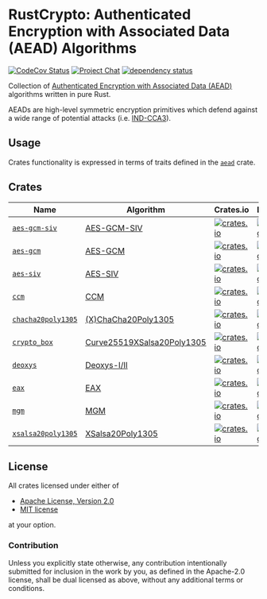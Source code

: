 # RustCrypto: Authenticated Encryption with Associated Data (AEAD) Algorithms

[![CodeCov Status][codecov-image]][codecov-link]
[![Project Chat][chat-image]][chat-link]
[![dependency status][deps-image]][deps-link]

Collection of [Authenticated Encryption with Associated Data (AEAD)][AEAD]
algorithms written in pure Rust.

AEADs are high-level symmetric encryption primitives which defend against a
wide range of potential attacks (i.e. [IND-CCA3]).

## Usage

Crates functionality is expressed in terms of traits defined in the [`aead`]
crate.

## Crates

| Name                 | Algorithm                    | Crates.io | Documentation | MSRV |
|----------------------|------------------------------|-----------|---------------|-------|
| [`aes-gcm-siv`]      | [AES-GCM-SIV]                | [![crates.io](https://img.shields.io/crates/v/aes-gcm-siv.svg)](https://crates.io/crates/aes-gcm-siv) | [![Documentation](https://docs.rs/aes-gcm-siv/badge.svg)](https://docs.rs/aes-gcm-siv) | 1.49 |
| [`aes-gcm`]          | [AES-GCM]                    | [![crates.io](https://img.shields.io/crates/v/aes-gcm.svg)](https://crates.io/crates/aes-gcm) | [![Documentation](https://docs.rs/aes-gcm/badge.svg)](https://docs.rs/aes-gcm) | 1.49 |
| [`aes-siv`]          | [AES-SIV]                    | [![crates.io](https://img.shields.io/crates/v/aes-siv.svg)](https://crates.io/crates/aes-siv) | [![Documentation](https://docs.rs/aes-siv/badge.svg)](https://docs.rs/aes-siv) | 1.49 |
| [`ccm`]              | [CCM]                        | [![crates.io](https://img.shields.io/crates/v/ccm.svg)](https://crates.io/crates/ccm) | [![Documentation](https://docs.rs/ccm/badge.svg)](https://docs.rs/ccm) | 1.41 |
| [`chacha20poly1305`] | [(X)ChaCha20Poly1305]        | [![crates.io](https://img.shields.io/crates/v/chacha20poly1305.svg)](https://crates.io/crates/chacha20poly1305) | [![Documentation](https://docs.rs/chacha20poly1305/badge.svg)](https://docs.rs/chacha20poly1305) | 1.49 |
| [`crypto_box`]       | [Curve25519XSalsa20Poly1305] | [![crates.io](https://img.shields.io/crates/v/crypto_box.svg)](https://crates.io/crates/crypto_box) | [![Documentation](https://docs.rs/crypto_box/badge.svg)](https://docs.rs/crypto_box) | 1.49 |
| [`deoxys`]           | [Deoxys-I/II]                | [![crates.io](https://img.shields.io/crates/v/deoxys.svg)](https://crates.io/crates/deoxys) | [![Documentation](https://docs.rs/deoxys/badge.svg)](https://docs.rs/deoxys) | 1.50 |
| [`eax`]              | [EAX]                        | [![crates.io](https://img.shields.io/crates/v/eax.svg)](https://crates.io/crates/eax) | [![Documentation](https://docs.rs/eax/badge.svg)](https://docs.rs/eax) | 1.41 |
| [`mgm`]              | [MGM]                        | [![crates.io](https://img.shields.io/crates/v/mgm.svg)](https://crates.io/crates/mgm) | [![Documentation](https://docs.rs/mgm/badge.svg)](https://docs.rs/mgm) | 1.41 |
| [`xsalsa20poly1305`] | [XSalsa20Poly1305]           | [![crates.io](https://img.shields.io/crates/v/xsalsa20poly1305.svg)](https://crates.io/crates/xsalsa20poly1305) | [![Documentation](https://docs.rs/xsalsa20poly1305/badge.svg)](https://docs.rs/xsalsa20poly1305) | 1.49 |

## License

All crates licensed under either of

 * [Apache License, Version 2.0](http://www.apache.org/licenses/LICENSE-2.0)
 * [MIT license](http://opensource.org/licenses/MIT)

at your option.

### Contribution

Unless you explicitly state otherwise, any contribution intentionally submitted
for inclusion in the work by you, as defined in the Apache-2.0 license, shall be
dual licensed as above, without any additional terms or conditions.

[//]: # (badges)

[codecov-image]: https://codecov.io/gh/RustCrypto/AEADs/branch/master/graph/badge.svg
[codecov-link]: https://codecov.io/gh/RustCrypto/AEADs
[chat-image]: https://img.shields.io/badge/zulip-join_chat-blue.svg
[chat-link]: https://rustcrypto.zulipchat.com/#narrow/stream/260038-AEADs
[deps-image]: https://deps.rs/repo/github/RustCrypto/AEADs/status.svg
[deps-link]: https://deps.rs/repo/github/RustCrypto/AEADs

[//]: # (general links)

[AEAD]: https://en.wikipedia.org/wiki/Authenticated_encryption
[IND-CCA3]: https://eprint.iacr.org/2004/272.pdf

[//]: # (crates)

[`aead`]: https://docs.rs/aead
[`aes-ccm`]: https://crates.io/crates/aes-ccm
[`aes-gcm`]: https://github.com/RustCrypto/AEADs/tree/master/aes-gcm
[`aes-gcm-siv`]: https://github.com/RustCrypto/AEADs/tree/master/aes-gcm-siv
[`aes-siv`]: https://github.com/RustCrypto/AEADs/tree/master/aes-siv
[`ccm`]: https://github.com/RustCrypto/AEADs/tree/master/ccm
[`chacha20poly1305`]: https://github.com/RustCrypto/AEADs/tree/master/chacha20poly1305
[`deoxys`]: https://github.com/RustCrypto/AEADs/tree/master/deoxys
[`crypto_box`]: https://github.com/RustCrypto/AEADs/tree/master/crypto_box
[`eax`]: https://github.com/RustCrypto/AEADs/tree/master/eax
[`mgm`]: https://github.com/RustCrypto/AEADs/tree/master/mgm
[`xsalsa20poly1305`]: https://github.com/RustCrypto/AEADs/tree/master/xsalsa20poly1305 

[//]: # (algorithms)

[AES-GCM]: https://en.wikipedia.org/wiki/Galois/Counter_Mode
[AES-GCM-SIV]: https://en.wikipedia.org/wiki/AES-GCM-SIV
[AES-SIV]: https://github.com/miscreant/meta/wiki/AES-SIV
[CCM]: https://en.wikipedia.org/wiki/CCM_mode
[Deoxys-I/II]: https://sites.google.com/view/deoxyscipher
[EAX]: https://en.wikipedia.org/wiki/EAX_mode
[MGM]: https://eprint.iacr.org/2019/123.pdf
[(X)ChaCha20Poly1305]: https://tools.ietf.org/html/rfc8439
[Curve25519XSalsa20Poly1305]: https://nacl.cr.yp.to/box.html
[XSalsa20Poly1305]: https://nacl.cr.yp.to/secretbox.html
